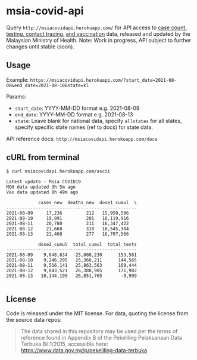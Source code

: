 # msia-covid-api

Query `http://msiacovidapi.herokuapp.com/` for API access to [case count, testing, contact tracing](https://github.com/MoH-Malaysia/covid19-public), [and vaccination](https://github.com/CITF-Malaysia/citf-public) data, released and updated by the Malaysian Ministry of Health. 
Note: Work in progress, API subject to further changes until stable (soon). 

## Usage

Example: `https://msiacovidapi.herokuapp.com/?start_date=2021-08-08&end_date=2021-08-10&state=kl`

Params:
+ `start_date`: YYYY-MM-DD format e.g. 2021-08-09
+ `end_date`: YYYY-MM-DD format e.g. 2021-08-13
+ `state`: Leave blank for national data, specify `allstates` for all states, specify specific state names (ref to docs) for state data.

API reference docs: `http://msiacovidapi.herokuapp.com/docs`

## cURL from terminal

```
$ curl msiacovidapi.herokuapp.com/ascii

Latest update - Msia COVID19
MOH data updated 3h 5m ago
Vax data updated 8h 49m ago

            cases_new  deaths_new  dose1_cumul  \
-------------------------------------------------
2021-08-09     17,236         212   15,959,596   
2021-08-10     19,991         201   16,119,916   
2021-08-11     20,780         211   16,347,422   
2021-08-12     21,668         318   16,545,384   
2021-08-13     21,468         277   16,707,566   

            dose2_cumul  total_cumul  total_tests  
-------------------------------------------------
2021-08-09    9,048,634   25,008,230      153,561  
2021-08-10    9,246,295   25,366,211      144,565  
2021-08-11    9,516,141   25,863,563      169,444  
2021-08-12    9,843,521   26,388,905      171,982  
2021-08-13   10,144,199   26,851,765       -9,999  
 
```

## License

Code is released under the MIT license. For data, quoting the license from the source data repos:

> The data shared in this repository may be used per the terms of reference found in Appendix B of the Pekeliling Pelaksanaan Data Terbuka Bil.1/2015, accessible here:
> https://www.data.gov.my/p/pekeliling-data-terbuka


